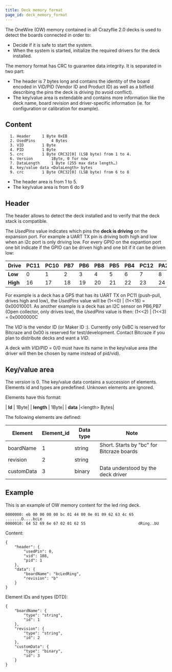 ```yaml
---
title: Deck memory format
page_id: deck_memory_format 
---
```


The OneWire (OW) memory contained in all Crazyflie 2.0 decks is used to
detect the boards connected in order to:

-   Decide if it is safe to start the system.
-   When the system is started, initialize the required drivers for the
    deck installed.

The memory format has CRC to guarantee data integrity. It is separated
in two part:

-   The header is 7 bytes long and contains the identity of the board
    encoded in VID/PID (Vendor ID and Product ID) as well as a bitfield
    describing the pins the deck is driving (to avoid conflict).
-   The key/value area is extendable and contains more information like
    the deck name, board revision and driver-specific information (ie.
    for configuration or calibration for example).

Content
-------

      1. Header     1 Byte 0xEB
      2. UsedPins       4 Bytes
      3. VID        1 Byte
      4. PID        1 Byte
      5. crc        1 Byte CRC32[0] (LSB byte) from 1 to 4.
      6. Version        1Byte, 0 for now
      7. DataLength     1 Byte (255 max data length…)
      8. key/value data <DataLength> bytes
      9. crc        1 Byte CRC32[0] (LSB byte) from 6 to 8

-   The header area is from 1 to 5.
-   The key/value area is from 6 do 9

Header
------

The header allows to detect the deck installed and to verify that the
deck stack is compatible.

The *UsedPins* value indicates which pins the **deck is driving** on the
expansion port. For example a UART TX pin is driving both high and low
when an i2c port is only driving low. For every GPIO on the expantion
port one bit indicate if the GPIO can be driven high and one bit if it
can be driven low:

|  Drive     | PC11  | PC10 |  PB7 |  PB6  | PB8  | PB5  | PB4  | PC12  | PA2  | PA3  | PA5  | PA6  | PA7 |  P0.11  | P0.12  | P0.08 |
|  ---------- |------| ------| -----| -----| -----| -----| -----| ------| -----| -----| -----| ----- |-----| -------| -------| -------|
|  **Low**   | 0      |1     | 2    | 3    | 4    | 5    | 6    | 7     | 8    | 9    | 10   | 11   | 12  |  13     | 14     | 15|
|  **High**  | 16     |17    | 18   | 19   | 20   | 21   | 22   | 23    | 24   | 25   | 26   | 27   | 28  |  29     | 31    |  31|

For example is a deck has a GPS that has its UART TX on PC11 (push-pull,
drives high and low), the *UsedPins* value will be (1\<\<0) \| (1\<\<16)
= 0x00010001. As another example is a deck has an I2C sensor on PB6,PB7
(Open collector, only drives low), the *UsedPins* value is then:
(1\<\<2) \| (1\<\<3) = 0x0000000C

The *VID* is the vendor ID (or Maker ID :). Currently only 0xBC is
reserved for Bitcraze and 0x00 is reserved for test/development. Contact
Bitcraze if you plan to distribute decks and want a *VID*.

A deck with *VID/PID* = 0/0 must have its name in the key/value area
(the driver will then be chosen by name instead of pid/vid).

Key/value area
--------------

The *version* is 0. The key/value data contains a succession of
elements. Elements id and types are predefined. Unknown elements are
ignored.

Elements have this format:


 | **Id**      | 1Byte|
 | **length**  | 1Byte|
 | **data**     |\<length\> Bytes|


The following elements are defined:

|  Element     | Element\_id  | Data type  | Note|
|  ------------| -------------| -----------| -------------------------------------------|
|  boardName   | 1            | string    |  Short. Starts by "bc" for Bitcraze boards|
|  revision    | 2            | string    |  |
|  customData  | 3            | binary    |  Data understood by the deck driver|

Example
-------

This is an example of OW memory content for the led ring deck.

    0000000: eb 00 00 00 00 bc 01 44 00 0e 01 09 62 63 4c 65  .......D....bcLe
    0000010: 64 52 69 6e 67 02 01 62 55                       dRing..bU

Content:

    {
        "header": {
            "usedPin": 0,
            "vid": 188,
            "pid": 1
        },
        "data": {
            "boardName": "bcLedRing",
            "revision": "b"
        }
    }

Element IDs and types (DTD):

    {
        "boardName": {
            "type": "string",
            "id": 1
        },
        "revision": {
            "type": "string",
            "id": 2
        },
        "customData": {
            "type": "binary",
            "id": 3
        }
    }
